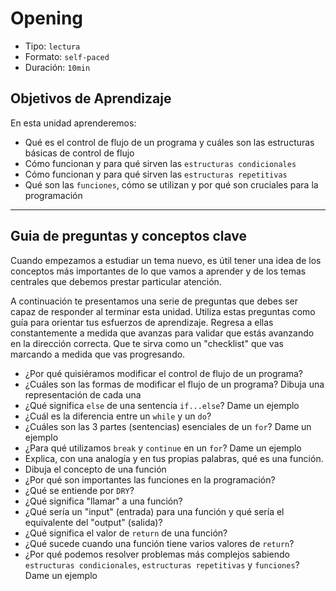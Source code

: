 # Opening

* Tipo: `lectura`
* Formato: `self-paced`
* Duración: `10min`

## Objetivos de Aprendizaje

En esta unidad aprenderemos:

* Qué es el control de flujo de un programa y cuáles son las estructuras básicas
  de control de flujo
* Cómo funcionan y para qué sirven las `estructuras condicionales`
* Cómo funcionan y para qué sirven las `estructuras repetitivas`
* Qué son las `funciones`, cómo se utilizan y por qué son cruciales para la
  programación

***

## Guia de preguntas y conceptos clave

Cuando empezamos a estudiar un tema nuevo, es útil tener una idea de los
conceptos más importantes de lo que vamos a aprender y de los temas centrales
que debemos prestar particular atención.

A continuación te presentamos una serie de preguntas que debes ser capaz de
responder al terminar esta unidad. Utiliza estas preguntas como guía para
orientar tus esfuerzos de aprendizaje. Regresa a ellas constantemente a medida
que avanzas para validar que estás avanzando en la dirección correcta. Que te
sirva como un "checklist" que vas marcando a medida que vas progresando.

* ¿Por qué quisiéramos modificar el control de flujo de un programa?
* ¿Cuáles son las formas de modificar el flujo de un programa? Dibuja una
  representación de cada una
* ¿Qué significa `else` de una sentencia `if...else`? Dame un ejemplo
* ¿Cuál es la diferencia entre un `while` y un `do`?
* ¿Cuáles son las 3 partes (sentencias) esenciales de un `for`? Dame un ejemplo
* ¿Para qué utilizamos `break` y `continue` en un `for`? Dame un ejemplo
* Explica, con una analogía y en tus propias palabras, qué es una función.
* Dibuja el concepto de una función
* ¿Por qué son importantes las funciones en la programación?
* ¿Qué se entiende por `DRY`?
* ¿Qué significa "llamar" a una función?
* ¿Qué sería un "input" (entrada) para una función y qué sería el equivalente
  del "output" (salida)?
* ¿Qué significa el valor de `return` de una función?
* ¿Qué sucede cuando una función tiene varios valores de `return`?
* ¿Por qué podemos resolver problemas más complejos sabiendo
  `estructuras condicionales`, `estructuras repetitivas` y `funciones`? Dame un
  ejemplo
